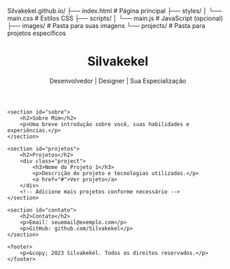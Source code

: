 Silvakekel.github.io/
├── index.html          # Página principal
├── styles/
│   └── main.css       # Estilos CSS
├── scripts/
│   └── main.js        # JavaScript (opcional)
├── images/            # Pasta para suas imagens
└── projects/          # Pasta para projetos específicos
<!DOCTYPE html>
<html lang="pt-BR">
<head>
    <meta charset="UTF-8">
    <meta name="viewport" content="width=device-width, initial-scale=1.0">
    <title>Portfólio de Silvakekel</title>
    <link rel="stylesheet" href="styles/main.css">
</head>
<body>
    <header>
        <h1>Silvakekel</h1>
        <p>Desenvolvedor | Designer | Sua Especialização</p>
    </header>
    
    <section id="sobre">
        <h2>Sobre Mim</h2>
        <p>Uma breve introdução sobre você, suas habilidades e experiências.</p>
    </section>
    
    <section id="projetos">
        <h2>Projetos</h2>
        <div class="project">
            <h3>Nome do Projeto 1</h3>
            <p>Descrição do projeto e tecnologias utilizadas.</p>
            <a href="#">Ver projeto</a>
        </div>
        <!-- Adicione mais projetos conforme necessário -->
    </section>
    
    <section id="contato">
        <h2>Contato</h2>
        <p>Email: seuemail@exemplo.com</p>
        <p>GitHub: github.com/Silvakekel</p>
    </section>
    
    <footer>
        <p>&copy; 2023 Silvakekel. Todos os direitos reservados.</p>
    </footer>
</body>
</html>
